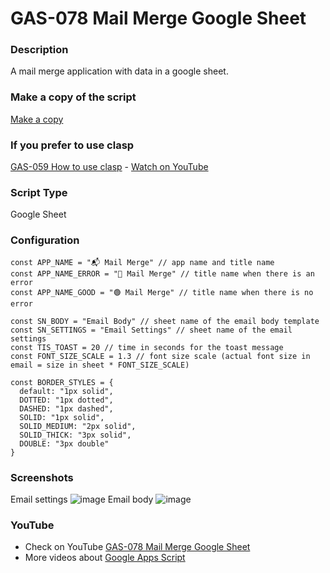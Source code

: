 # GAS-078 Mail Merge Google Sheet

### Description

A mail merge application with data in a google sheet.

### Make a copy of the script

[Make a copy](https://docs.google.com/spreadsheets/d/1cWfIfMAIbmx5F8J8_3H6tHATqcDqMrv4oJVtllhIJyI/copy)

### If you prefer to use clasp

[GAS-059 How to use clasp](https://github.com/ashtonfei/google-apps-script-projects/tree/GAS-259) - [Watch on YouTube](https://youtu.be/V-oE2OyvTKM)

### Script Type

Google Sheet

### Configuration
```javascirpt
const APP_NAME = "📬 Mail Merge" // app name and title name
const APP_NAME_ERROR = "🔴 Mail Merge" // title name when there is an error
const APP_NAME_GOOD = "🟢 Mail Merge" // title name when there is no error

const SN_BODY = "Email Body" // sheet name of the email body template
const SN_SETTINGS = "Email Settings" // sheet name of the email settings
const TIS_TOAST = 20 // time in seconds for the toast message
const FONT_SIZE_SCALE = 1.3 // font size scale (actual font size in email = size in sheet * FONT_SIZE_SCALE)

const BORDER_STYLES = {
  default: "1px solid",
  DOTTED: "1px dotted",
  DASHED: "1px dashed",
  SOLID: "1px solid",
  SOLID_MEDIUM: "2px solid",
  SOLID_THICK: "3px solid",
  DOUBLE: "3px double"
}
```
### Screenshots

Email settings
![image](https://user-images.githubusercontent.com/16481229/111897065-b4341780-8a58-11eb-9061-a2b6445b7a73.png)
Email body
![image](https://user-images.githubusercontent.com/16481229/111897096-df1e6b80-8a58-11eb-9acd-97836c254cdd.png)


### YouTube

- Check on YouTube [GAS-078 Mail Merge Google Sheet](https://youtu.be/sKUpe6XCXRk)
- More videos about [Google Apps Script](https://www.youtube.com/playlist?list=PLQhwjnEjYj8Bf_EZDrrcmkB9vcB9Sk3x0)
